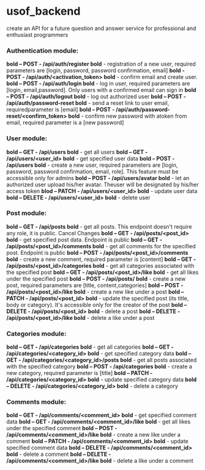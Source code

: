 # usof_backend
create an API for a future question and answer service for professional and enthusiast programmers

### Authentication module:
**bold – POST - /api/auth/register bold** - registration of a new user, required parameters are [login, password, password confirmation, email]
**bold - POST - /api/auth/<activation_token> bold** - confirm email and create user.
**bold – POST - /api/auth/login bold** - log in user, required parameters are [login, email,password]. Only users with a confirmed email can sign in
**bold – POST - /api/auth/logout bold** - log out authorized user
**bold – POST - /api/auth/password-reset bold** - send a reset link to user email, requiredparameter is [email]
**bold – POST - /api/auth/password-reset/<confirm_token> bold** - confirm new password with atoken from email, required parameter is a [new password]
### User module:
**bold – GET - /api/users bold** - get all users
**bold – GET - /api/users/<user_id> bold** - get specified user data
**bold – POST - /api/users bold** - create a new user, required parameters are [login, password, password confirmation, email, role]. This feature must be accessible only for admins
**bold – POST - /api/users/avatar bold** - let an authorized user upload his/her avatar. Theuser will be designated by his/her access token
**blod – PATCH - /api/users/<user_id> bold** - update user data
**bold – DELETE - /api/users/<user_id> bold** - delete user
### Post module:
**bold – GET - /api/posts bold** - get all posts. This endpoint doesn't require any role, it is public. Cancel Changes
**bold – GET - /api/posts/<post_id> bold** - get specified post data. Endpoint is public
**bold – GET - /api/posts/<post_id>/comments bold** - get all comments for the specified post. Endpoint is public
**bold – POST - /api/posts/<post_id>/comments bold** - create a new comment, required parameter is [content]
**bold – GET - /api/posts/<post_id>/categories bold** - get all categories associated with the specified post
**bold – GET - /api/posts/<post_id>/like bold** - get all likes under the specified post
**bold – POST - /api/posts/ bold** - create a new post, required parameters are [title, content,categories]
**bold – POST - /api/posts/<post_id>/like bold** - create a new like under a post
**bold – PATCH - /api/posts/<post_id> bold** - update the specified post (its title, body or category). It's accessible only for the creator of the post
**bold – DELETE - /api/posts/<post_id> bold** - delete a post
**bold – DELETE - /api/posts/<post_id>/like bold** - delete a like under a post
### Categories module:
**bold – GET - /api/categories bold** - get all categories
**bold – GET - /api/categories/<category_id> bold** - get specified category data
**bold – GET - /api/categories/<category_id>/posts bold** - get all posts associated with the specified category
**bold – POST - /api/categories bold** - create a new category, required parameter is [title]
**bold – PATCH - /api/categories/<category_id> bold** - update specified category data
**bold – DELETE - /api/categories/<category_id> bold** - delete a category
### Comments module:
**bold – GET - /api/comments/<comment_id> bold** - get specified comment data
**bold – GET - /api/comments/<comment_id>/like bold** - get all likes under the specified comment
**bold – POST - /api/comments/<comment_id>/like bold** - create a new like under a comment
**bold – PATCH - /api/comments/<comment_id> bold** - update specified comment data
**bold – DELETE - /api/comments/<comment_id> bold** - delete a comment
**bold – DELETE - /api/comments/<comment_id>/like bold** - delete a like under a comment
